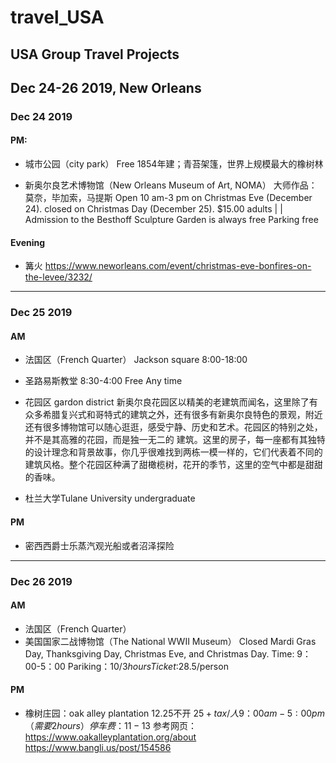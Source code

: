 # travel_USA

USA Group Travel Projects
---
## Dec 24-26 2019, New Orleans

### Dec 24 2019
#### PM:
- 城市公园（city park）
Free
1854年建；青苔架篷，世界上规模最大的橡树林

- 新奥尔良艺术博物馆（New Orleans Museum of Art, NOMA）
大师作品：莫奈，毕加索，马提斯
Open 10 am-3 pm on Christmas Eve (December 24).
closed on Christmas Day (December 25).
$15.00 adults | | Admission to the Besthoff Sculpture Garden is always free
Parking free
#### Evening
- 篝火
https://www.neworleans.com/event/christmas-eve-bonfires-on-the-levee/3232/

---
### Dec 25 2019
#### AM

- 法国区（French Quarter）
Jackson square
8:00-18:00

- 圣路易斯教堂
8:30-4:00
Free
Any time


- 花园区 gardon district
新奥尔良花园区以精美的老建筑而闻名，这里除了有众多希腊复兴式和哥特式的建筑之外，还有很多有新奥尔良特色的景观，附近还有很多博物馆可以随心逛逛，感受宁静、历史和艺术。花园区的特别之处，并不是其高雅的花园，而是独一无二的
建筑。这里的房子，每一座都有其独特的设计理念和背景故事，你几乎很难找到两栋一模一样的，它们代表着不同的建筑风格。整个花园区种满了甜橄榄树，花开的季节，这里的空气中都是甜甜的香味。

- 杜兰大学Tulane University undergraduate 

#### PM
- 密西西爵士乐蒸汽观光船或者沼泽探险

---
### Dec 26 2019
#### AM
- 法国区（French Quarter）
- 美国国家二战博物馆（The National WWII Museum）
Closed Mardi Gras Day, Thanksgiving Day, Christmas Eve, and Christmas Day.
 Time: 9：00-5：00
Pariking：$10/3hours
Ticket:$28.5/person

#### PM
- 橡树庄园：oak alley plantation
12.25不开
$25+tax /人
9：00am -5:00 pm（需要2 hours）
停车费：11-13$
参考网页：https://www.oakalleyplantation.org/about
https://www.bangli.us/post/154586
